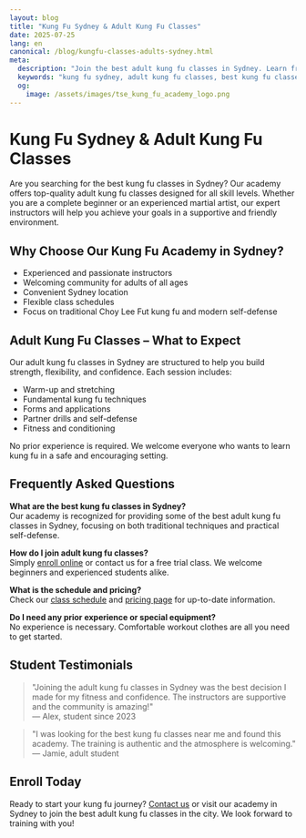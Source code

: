 ```yaml
---
layout: blog
title: "Kung Fu Sydney & Adult Kung Fu Classes"
date: 2025-07-25
lang: en
canonical: /blog/kungfu-classes-adults-sydney.html
meta:
  description: "Join the best adult kung fu classes in Sydney. Learn from experienced instructors, see real testimonials, and get answers to your questions."
  keywords: "kung fu sydney, adult kung fu classes, best kung fu classes near me, academy kung fu"
  og: 
    image: /assets/images/tse_kung_fu_academy_logo.png
---
```


# Kung Fu Sydney & Adult Kung Fu Classes

Are you searching for the best kung fu classes in Sydney? Our academy offers top-quality adult kung fu classes designed for all skill levels. Whether you are a complete beginner or an experienced martial artist, our expert instructors will help you achieve your goals in a supportive and friendly environment.

## Why Choose Our Kung Fu Academy in Sydney?
- Experienced and passionate instructors
- Welcoming community for adults of all ages
- Convenient Sydney location
- Flexible class schedules
- Focus on traditional Choy Lee Fut kung fu and modern self-defense

## Adult Kung Fu Classes – What to Expect
Our adult kung fu classes in Sydney are structured to help you build strength, flexibility, and confidence. Each session includes:
- Warm-up and stretching
- Fundamental kung fu techniques
- Forms and applications
- Partner drills and self-defense
- Fitness and conditioning

No prior experience is required. We welcome everyone who wants to learn kung fu in a safe and encouraging setting.

## Frequently Asked Questions

**What are the best kung fu classes in Sydney?**  
Our academy is recognized for providing some of the best adult kung fu classes in Sydney, focusing on both traditional techniques and practical self-defense.

**How do I join adult kung fu classes?**  
Simply [enroll online](../enroll.html) or contact us for a free trial class. We welcome beginners and experienced students alike.

**What is the schedule and pricing?**  
Check our [class schedule](../kungfu-classes-adults-sydney.html) and [pricing page](../enroll.html) for up-to-date information.

**Do I need any prior experience or special equipment?**  
No experience is necessary. Comfortable workout clothes are all you need to get started.

## Student Testimonials

> "Joining the adult kung fu classes in Sydney was the best decision I made for my fitness and confidence. The instructors are supportive and the community is amazing!"  
> — Alex, student since 2023

> "I was looking for the best kung fu classes near me and found this academy. The training is authentic and the atmosphere is welcoming."  
> — Jamie, adult student

## Enroll Today
Ready to start your kung fu journey? [Contact us](../enroll.html) or visit our academy in Sydney to join the best adult kung fu classes in the city. We look forward to training with you! 